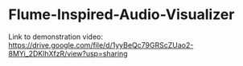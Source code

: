 # Flume-Inspired-Audio-Visualizer
 Link to demonstration video: https://drive.google.com/file/d/1yyBeQc79GRScZUao2-8MYi_2DKlhXfzR/view?usp=sharing
